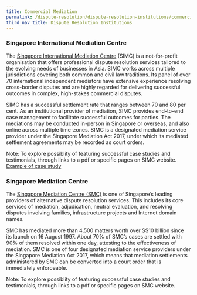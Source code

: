 ```yaml
---
title: Commercial Mediation
permalink: /dispute-resolution/dispute-resolution-institutions/commercial-mediation/
third_nav_title: Dispute Resolution Institutions
---
```


### Singapore International Mediation Centre

The [Singapore International Mediation Centre](https://simc.com.sg/) (SIMC) is a not-for-profit organisation that offers professional dispute resolution services tailored to the evolving needs of businesses in Asia. SIMC works across multiple jurisdictions covering both common and civil law traditions. Its panel of over 70 international independent mediators have extensive experience resolving cross-border disputes and are highly regarded for delivering successful outcomes in complex, high-stakes commercial disputes. 

SIMC has a successful settlement rate that ranges between 70 and 80 per cent.  As an institutional provider of mediation, SIMC provides end-to-end case management to facilitate successful outcomes for parties.  The mediations may be conducted in-person in Singapore or overseas, and also online across multiple time-zones. SIMC is a designated mediation service provider under the Singapore Mediation Act 2017, under which its mediated settlement agreements may be recorded as court orders.


Note: To explore possiblity of featuring successful case studies and testimonials, through links to a pdf or specific pages on SIMC website.
[Example of case study](https://www-ipos-gov-sg-admin.cwp.sg/docs/default-source/protecting-your-ideas/hearings-mediation/successful-simc-mediation-cases.pdf)


### Singapore Mediation Centre 

The [Singapore Mediation Centre (SMC)](https://www.mediation.com.sg/) is one of Singapore’s leading providers of alternative dispute resolution services. This includes its core services of mediation, adjudication, neutral evaluation, and resolving disputes involving families, infrastructure projects and Internet domain names.

SMC has mediated more than 4,500 matters worth over S$10 billion since its launch on 16 August 1997. About 70% of SMC’s cases are settled with 90% of them resolved within one day, attesting to the effectiveness of mediation. SMC is one of four designated mediation service providers under the Singapore Mediation Act 2017, which means that mediation settlements administered by SMC can be converted into a court order that is immediately enforceable.

Note: To explore possiblity of featuring successful case studies and testimonials, through links to a pdf or specific pages on SMC website.



